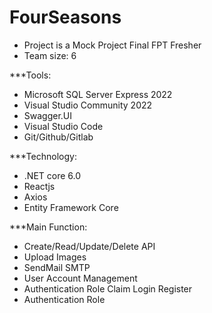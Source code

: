 # FourSeasons
- Project is a Mock Project Final FPT Fresher
- Team size: 6

***Tools:
- Microsoft SQL Server Express 2022
- Visual Studio Community 2022
- Swagger.UI
- Visual Studio Code
- Git/Github/Gitlab

***Technology:
- .NET core 6.0
- Reactjs
- Axios
- Entity Framework Core
   
***Main Function:
- Create/Read/Update/Delete API 
- Upload Images
- SendMail SMTP
- User Account Management
- Authentication Role Claim Login Register
- Authentication Role
  

